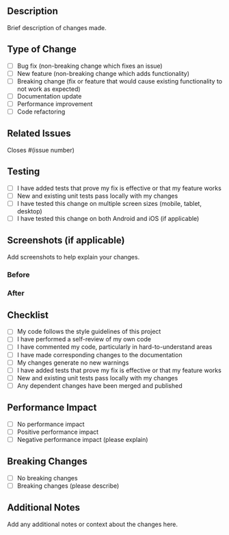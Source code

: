 ## Description
Brief description of changes made.

## Type of Change
- [ ] Bug fix (non-breaking change which fixes an issue)
- [ ] New feature (non-breaking change which adds functionality)
- [ ] Breaking change (fix or feature that would cause existing functionality to not work as expected)
- [ ] Documentation update
- [ ] Performance improvement
- [ ] Code refactoring

## Related Issues
Closes #(issue number)

## Testing
- [ ] I have added tests that prove my fix is effective or that my feature works
- [ ] New and existing unit tests pass locally with my changes
- [ ] I have tested this change on multiple screen sizes (mobile, tablet, desktop)
- [ ] I have tested this change on both Android and iOS (if applicable)

## Screenshots (if applicable)
Add screenshots to help explain your changes.

### Before
<!-- Add screenshots of the current state -->

### After
<!-- Add screenshots of the new state -->

## Checklist
- [ ] My code follows the style guidelines of this project
- [ ] I have performed a self-review of my own code
- [ ] I have commented my code, particularly in hard-to-understand areas
- [ ] I have made corresponding changes to the documentation
- [ ] My changes generate no new warnings
- [ ] I have added tests that prove my fix is effective or that my feature works
- [ ] New and existing unit tests pass locally with my changes
- [ ] Any dependent changes have been merged and published

## Performance Impact
- [ ] No performance impact
- [ ] Positive performance impact
- [ ] Negative performance impact (please explain)

## Breaking Changes
- [ ] No breaking changes
- [ ] Breaking changes (please describe)

## Additional Notes
Add any additional notes or context about the changes here.